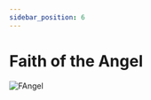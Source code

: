 ```yaml
---
sidebar_position: 6
---
```


# Faith of the Angel

![FAngel](https://vwiki.valorserver.com/api/item/picture/faith%20of%20the%20angel)
